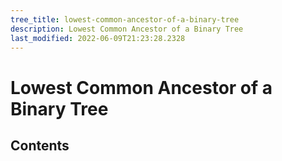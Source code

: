 ```yaml
---
tree_title: lowest-common-ancestor-of-a-binary-tree
description: Lowest Common Ancestor of a Binary Tree
last_modified: 2022-06-09T21:23:28.2328
---
```


# Lowest Common Ancestor of a Binary Tree

## Contents

